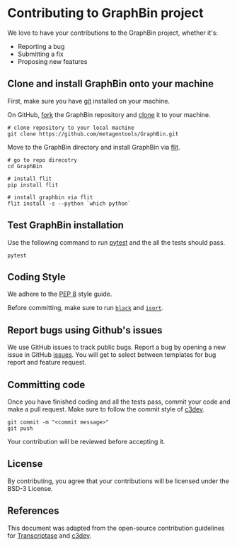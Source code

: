# Contributing to GraphBin project

We love to have your contributions to the GraphBin project, whether it's:
* Reporting a bug
* Submitting a fix
* Proposing new features

## Clone and install GraphBin onto your machine

First, make sure you have [git](https://github.com/git-guides/install-git) installed on your machine.

On GitHub, [fork](https://docs.github.com/en/get-started/quickstart/fork-a-repo) the GraphBin repository and [clone](https://docs.github.com/en/repositories/creating-and-managing-repositories/cloning-a-repository) it to your machine.

```
# clone repository to your local machine
git clone https://github.com/metagentools/GraphBin.git
```

Move to the GraphBin directory and install GraphBin via [flit](https://pypi.org/project/flit/).

```
# go to repo direcotry
cd GraphBin

# install flit
pip install flit

# install graphbin via flit
flit install -s --python `which python`
```

## Test GraphBin installation

Use the following command to run [pytest](https://docs.pytest.org/en/7.1.x/) and the all the tests should pass.

```
pytest
```

## Coding Style

We adhere to the [PEP 8](https://peps.python.org/pep-0008/) style guide. 

Before committing, make sure to run [`black`](https://pypi.org/project/black/) and [`isort`](https://pypi.org/project/isort/).

## Report bugs using Github's issues

We use GitHub issues to track public bugs. Report a bug by opening a new issue in GitHub [issues](https://github.com/metagentools/GraphBin/issues). You will get to select between templates for bug report and feature request.

## Committing code

Once you have finished coding and all the tests pass, commit your code and make a pull request. Make sure to follow the commit style of [c3dev](https://github.com/cogent3/c3dev/wiki#style-for-commit-messages).

```
git commit -m "<commit message>"
git push
```

Your contribution will be reviewed before accepting it. 

## License

By contributing, you agree that your contributions will be licensed under the BSD-3 License.

## References

This document was adapted from the open-source contribution guidelines for [Transcriptase](https://github.com/briandk/transcriptase-atom/blob/master/CONTRIBUTING.md) and [c3dev](https://github.com/cogent3/c3dev/wiki/How-to-Contribute-Code).